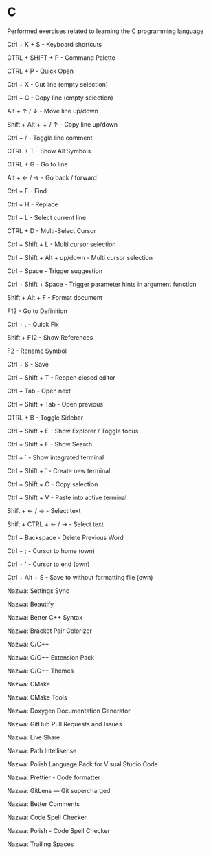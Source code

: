 # C

Performed exercises related to learning the C programming language

<!-- Skróty klawiszowe -->

Ctrl + K + S                 - Keyboard shortcuts

CTRL + SHIFT + P             - Command Palette

CTRL + P                     - Quick Open

Ctrl + X                     - Cut line (empty selection)

Ctrl + C                     - Copy line (empty selection)

Alt  + ↑ / ↓                 - Move line up/down

Shift + Alt + ↓ / ↑          - Copy line up/down

Ctrl + /                     - Toggle line comment

CTRL + T                     - Show All Symbols

CTRL + G                     - Go to line

Alt + ← / →                  - Go back / forward

Ctrl + F                     - Find

Ctrl + H                     - Replace

Ctrl + L                     - Select current line

CTRL + D                     - Multi-Select Cursor

Ctrl + Shift + L             - Multi cursor selection

Ctrl + Shift + Alt + up/down - Multi cursor selection

Ctrl + Space                 - Trigger suggestion

Ctrl + Shift + Space         - Trigger parameter hints in argument function

Shift + Alt + F              - Format document

F12                          - Go to Definition

Ctrl + .                     - Quick Fix

Shift + F12                  - Show References

F2                           - Rename Symbol

Ctrl + S                     - Save

Ctrl + Shift + T             - Reopen closed editor

Ctrl + Tab                   - Open next

Ctrl + Shift + Tab           - Open previous

CTRL + B                     - Toggle Sidebar

Ctrl + Shift + E             - Show Explorer / Toggle focus

Ctrl + Shift + F             - Show Search

Ctrl + `                     - Show integrated terminal

Ctrl + Shift + `             - Create new terminal

Ctrl + Shift + C             - Copy selection

Ctrl + Shift + V             - Paste into active terminal

Shift + ← / →                - Select text

Shift + CTRL + ← / →         - Select text

Ctrl + Backspace             - Delete Previous Word

Ctrl + ;                     - Cursor to home (own)

Ctrl + '                     - Cursor to end (own)

Ctrl + Alt + S               - Save to without formatting file (own)

<!-- Zainstalowane dodatki do Visual studio code -->

Nazwa: Settings Sync

Nazwa: Beautify

Nazwa: Better C++ Syntax

Nazwa: Bracket Pair Colorizer

Nazwa: C/C++

Nazwa: C/C++ Extension Pack

Nazwa: C/C++ Themes

Nazwa: CMake

Nazwa: CMake Tools

Nazwa: Doxygen Documentation Generator

Nazwa: GitHub Pull Requests and Issues

Nazwa: Live Share

Nazwa: Path Intellisense

Nazwa: Polish Language Pack for Visual Studio Code

Nazwa: Prettier - Code formatter

Nazwa: GitLens — Git supercharged

Nazwa: Better Comments

Nazwa: Code Spell Checker

Nazwa: Polish - Code Spell Checker

Nazwa: Trailing Spaces
